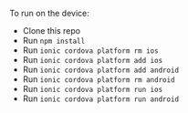 To run on the device:
* Clone this repo
* Run `npm install`
* Run `ionic cordova platform rm ios`
* Run `ionic cordova platform add ios`
* Run `ionic cordova platform add android`
* Run `ionic cordova platform rm android`
* Run `ionic cordova platform run ios`
* Run `ionic cordova platform run android`

